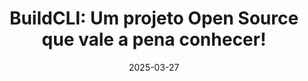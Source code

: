 ---
title: "BuildCLI: Um projeto Open Source que vale a pena conhecer!"
layout: event
youtubeLive: https://www.youtube.com/watch?v=vzrzMornC1c
date: 2025-03-27
description: 
speakers: [wheslleyrimar]
draft: false
---